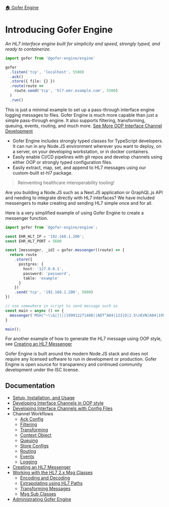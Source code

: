 [🏠 Gofer Engine](./index.md)

# Introducing Gofer Engine

_An HL7 interface engine built for simplicity and speed, strongly typed, and ready to containerize._

```ts
import gofer from '@gofer-engine/engine'

gofer
  .listen('tcp', 'localhost', 5500)
  .ack()
  .store({ file: {} })
  .route(route =>
    route.send('tcp', 'hl7.emr.example.com', 5500)
  )
  .run()
```

This is just a minimal example to set up a pass-through interface engine logging messages to files. Gofer Engine is much more capable than just a simple pass-through engine. It also supports filtering, transforming, queuing, events, routing, and much more. [See More OOP Interface Channel Development](./developing-interface-channels-in-oop.md)

- Gofer Engine includes strongly typed classes for TypeScript developers. It can run in any Node.JS environment wherever you want to deploy, on a server, on your developing workstation, or in docker containers.
- Easily enable CI/CD pipelines with git repos and develop channels using either OOP or strongly typed configuration files.
- Easily extract, map, set, and append to HL7 messages using our custom-built st-hl7 package.

> Reinventing healthcare interoperability tooling!

Are you building a Node.JS such as a Next.JS application or GraphQL.js API and needing to integrate directly with HL7 interfaces? We have included messengers to make creating and sending HL7 simple once and for all.

Here is a very simplified example of using Gofer Engine to create a messenger function.

```ts
import gofer from `@gofer-engine/engine`;

const EHR_HL7_IP = '192.168.1.200';
const EHR_HL7_PORT = 5600

const [messenger, _id] = gofer.messenger((route) => {
  return route
    .store({
      postgres: { 
        host: '127.0.0.1',
        password: 'password',
        table: 'example'
      }
    })
    .send('tcp', '192.168.1.200', 5600)
})

// use somewhere in script to send message such as
const main = async () => {
  messenger(`MSH|^~\\&|||||199912271408||ADT^A04|123|D|2.5\nEVN|A04|199912271408|||\nPID|1||1234||DOE^JOHN|||M`)
}

main();
```

For another example of how to generate the HL7 message using OOP style, see [Creating an HL7 Messenger](./messenger.md)

Gofer Engine is built around the modern Node.JS stack and does not require any licensed software to run in development or production. Gofer Engine is open source for transparency and continued community development under the ISC license.

## Documentation

- [Setup, Installation, and Usage](./setup-installation-usage.md)
- [Developing Interface Channels in OOP style](./developing-interface-channels-in-oop.md)
- [Developing Interface Channels with Config Files](./developing-interface-channels-with-configs.md)
- Channel Workflows
  - [Ack Config](./channel-workflows/ack.md)
  - [Filtering](./channel-workflows/filtering.md)
  - [Transforming](./channel-workflows/transforming.md)
  - [Context Object](./channel-workflows/context-object.md)
  - [Queuing](./channel-workflows/queuing.md)
  - [Store Configs](./channel-workflows/store-configs.md)
  - [Routing](./channel-workflows/routing.md)
  - [Events](./channel-workflows/events.md)
  - [Logging](./channel-workflows/logging.md)
- [Creating an HL7 Messenger](./messenger.md)
- [Working with the HL7 2.x Msg Classes](./msg-class/index.md)
  - [Encoding and Decoding](./msg-class/encoding-decoding.md)
  - [Extrapolating using HL7 Paths](./msg-class/extrapolating.md)
  - [Transforming Messages](./msg-class/transforming.md)
  - [Msg Sub Classes](./msg-class/sub-classes.md)
- [Administrating Gofer Engine](./administrating.md)